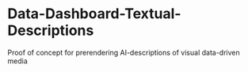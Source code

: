 # Data-Dashboard-Textual-Descriptions
Proof of concept for prerendering AI-descriptions of visual data-driven media
